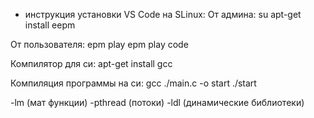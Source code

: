 - инструкция установки VS Code на SLinux:
От админа: 
su
apt-get install eepm

От пользователя:
epm play
epm play code

Компилятор для си:
apt-get install gcc

Компиляция программы на си:
gcc ./main.c -o start
./start

-lm (мат функции)
-pthread (потоки)
-ldl (динамические библиотеки)
